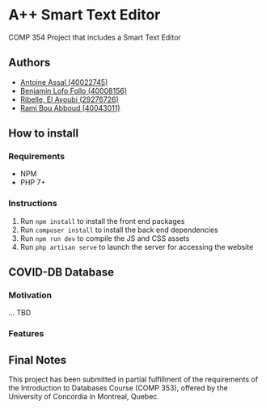 # A++ Smart Text Editor
COMP 354 Project that includes a Smart Text Editor

## Authors

- [Antoine Assal (40022745)](https://github.com/AntoineAssal)
- [Benjamin Lofo Follo (40008156)](https://github.com/lamungu)
- [Ribelle, El Ayoubi (29276726)](https://github.com/bellecoder)
- [Rami Bou Abboud (40043011)](https://github.com/Makaveliunit) 

## How to install

### Requirements
- NPM
- PHP 7+

### Instructions

1. Run `npm install` to install the front end packages
2. Run `composer install` to install the back end dependencies
3. Run `npm run dev` to compile the JS and CSS assets
4. Run `php artisan serve` to launch the server for accessing the website

## COVID-DB Database

### Motivation

... TBD

### Features

## Final Notes

This project has been submitted in partial fulfillment of the requirements of the Introduction to Databases Course (COMP 353), offered by the University of Concordia in Montreal, Quebec.


